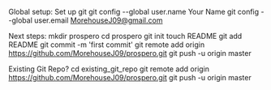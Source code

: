 Global setup:
 Set up git
  git config --global user.name Your Name
  git config --global user.email MorehouseJ09@gmail.com
      
Next steps:
  mkdir prospero
  cd prospero
  git init
  touch README
  git add README
  git commit -m 'first commit'
  git remote add origin https://github.com/MorehouseJ09/prospero.git
  git push -u origin master
      
Existing Git Repo?
  cd existing_git_repo
  git remote add origin https://github.com/MorehouseJ09/prospero.git
  git push -u origin master
